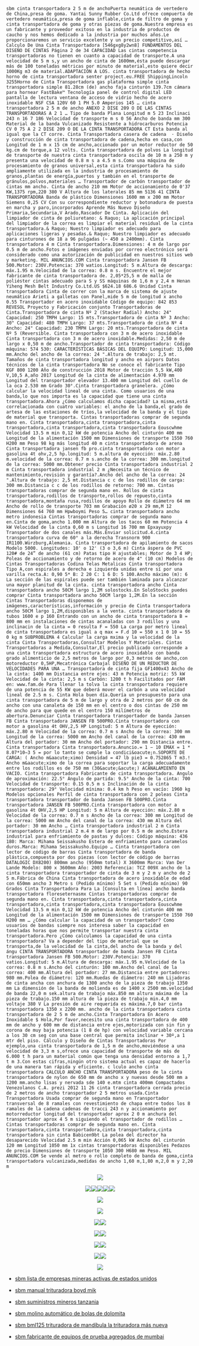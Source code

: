 
```
sbm cinta transportadora 2 5 m de anchoPuerta neumática de vertedero de China,presa de goma. Yantai Sunny Rubber Co.Ltd ofrece compuerta de vertedero neumática,presa de goma inflable,cinta de filtro de goma y cinta transportadora de goma y otras piezas de goma.Nuestra empresa es un fabricante y proveedor exitoso en la industria de productos de caucho y nos hemos dedicado a la industria por muchos años.Le proporcionaremos un servicio excelente y un precio competitivo,así … Calculo De Una Cinta Transportadora [546gxg8y2wn8] FUNDAMENTOS DEL DISEÑO DE CINTAS Página 2 de 34 CAPACIDAD Las cintas competencia transportadoras no tienen en cuanto a capacidad de transporte.A una velocidad de 5 m s,y un ancho de cinta de 1600mm,ésta puede descargar más de 100 toneladas métricas por minuto de material,esto quiere decir 1000Kg m3 de material.ADAPTACIÓN A LOS. cinta transportadora de hecho horno de cinta transportadora senter project.eu.FREE ShippingLincoln 3255Horno de Cinta Transportadora gas plataforma simple cinta transportadora simple 81.28cm (de) ancho faja cinturón 139.7cm cámara para hornear FastBake™ Tecnología panel de control digital LED pantalla de lectura ventana de acceso de vidrio hecho de acero inoxidable NSF CSA 120V 60 1 PH 5.0 Amperios 145 … cinta transportadora 2 5 m de ancho ANEXO 2 DISE 209 O DE LAS CINTAS TRANSPORTADORAS A 2 1 … Tipo de banda Plana Longitud m 5 23 Inclinaci 243 n 16 7 186 Velocidad de transporte m s 0 56 Ancho de banda mm 300 Material de la banda Vulcanizado Resistente a hidrocarburos Potencia CV 0 75 A 2 2 DISE 209 O DE LA CINTA TRANSPORTADORA CT Esta banda al igual que la CT corre. Cinta Transportadora casera de cadena  · Diseño y construcción de cinta transportadora de cadena,hecha en casa,con Longitud de 1 m x 15 cm de ancho,accionado por un motor reductor de 50 kg.cm de torque,a 12 volts. Cinta transportadora de polvos La longitud de transporte de nuestra cinta transportadora oscila de 10 m a 250 m y presenta una velocidad de 0.8 m s a 4.5 m s.Como una máquina de procesamiento de granos universal,esta cinta transportadora ha sido ampliamente utilizada en la industria de procesamiento de granos,plantas de energía,puertos y también en el transporte de gránulos,polvos,materiales … Transportador de carbón transportador de cintas mm ancho. Cinta de ancho 210 mm Motor de accionamiento de 0'37 KW,1375 rpm,220 380 V Altura de los laterales 85 mm 5136 41 CINTA TRANSPORTADORA Banda de plástico Dimensiones 1600 mm x 200 mm Motor Siemens 0,25 CV Con su correspondiente reductor y botonadura de puesta en marcha y paro,incorporados Aprende Más Nuevo Diseño Primaria,Secundaria,V Arado,Rascador De Cinta. Aplicación del limpiador de cinta de poliuretano: & Raquo; La aplicación principal del limpiador de la correa es limpiar el material residual de la cinta transportadora.& Raquo; Nuestro limpiador es adecuado para aplicaciones ligeras y pesadas.& Raquo; Nuestro limpiador es adecuado para cinturones de 18 a 96 pulgadas (~ 450 a 2400mm). Cinta transportadora 4 m Cinta transportadora.Dimensiones: 4 m de largo por 0.5 m de ancho.Fotos e imágenes enviadas por correo electrónico será considerado como una autorización de publicidad en nuestros sitios web y marketing. MIL ANUNCIOS.COM Cinta transportadora Jansen FB 500.Motor: 230V.Potencia: 370 watios.Longitud: 5 m.Altura de descarga: máx.1.95 m.Velocidad de la correa: 0.8 m s. Encuentre el mejor fabricante de cinta transportadora de. 2,05*25,5 m de malla de poliéster cintas adecuado para S y SS máquinas de 1,6 m y 2,4 m Henan Yiheng Mesh Belt Industry Co.Ltd.US $624.18 686.6 Unidad Cinta transportadora Cinta de correr con la marca de sistema de ajuste neumático Arieti a galletas con Panel,mide 5 m de longitud x ancho 0.55 Transportador en acero inoxidable Código de equipo: 842 853 REVESOL Proyecto y Fabricación conjunto Transportadoras de Cinta.Transportadora de cinta Nº 2 (Stacker Radial) Ancho: 24" Capacidad: 250 TMPH Largo: 15 mts.Transportadora de cinta Nº 3 Ancho: 30" Capacidad: 480 TMPH Largo: 37 mts.Transportadora de cinta Nº 4 Ancho: 24" Capacidad: 230 TMPH Largo: 20 mts.Transportadora de cinta Nº 5 (Reversible. Cinta transportadora con 3 m de acero inoxidable Cinta transportadora con 3 m de acero inoxidable.Medidas: 2,50 m de largo x 0,50 m de ancho.Transportador de cinta transportadora: Código máquina: 574 530: CARACTERÍSTICAS BÁSICAS DEL EQUIPO: Longitud: 15,000 mm.Ancho del ancho de la correa: 24 ".Altura de trabajo: 2,5 mt. Tamaños de cinta transportadora longitud y ancho en airpors Datos técnicos de la cinta transportadora No se conoce el fabricante Tipo KGF 800 1200 Año de construcción 2018 Motor de tracción 5,5 kW,400 V,10,5 A,año 2017 Longitud de la cinta de alimentación 4.970 mm Longitud del transportador elevador 13.400 mm Longitud del cuello de la oca 2.530 mm Grado 30°.Cinta transportadora granelera. ¿Cómo calcular la velocidad lineal de una cinta. Como usuarios de una banda,lo que nos importa es la capacidad que tiene una cinta transportadora.Ahora ¿Cómo calculamos dicha capacidad? La misma,está correlacionada con cuatro variables: el ancho de la banda,el grado de artesa de las estaciones de tríos,la velocidad de la banda y el tipo de material que transporta. Cintas transportadoras comprar de segunda mano en. Cinta transportadora,cinta transportadora,cinta transportadora,cinta transportadora,cinta transportadora Eouscwhme Velocidad 13.5 m min 0,12 kW de potencia Ancho del cinturón 400 mm Longitud de la alimentación 1500 mm Dimensiones de transporte 1550 760 H200 mm Peso 98 kg más longitud 40 m cinta transportadora de arena Cinta transportadora jansen fb pro.cinta transportadora con motor a gasolina 4t ohv,2,5 hp.longitud: 5 m.altura de eyección: máx.2.80 m.velocidad de la correa: 0.7 m s.ancho de la correa: 300 mm.longitud de la correa: 5000 mm.Obtener precio Cinta transportadora industrial 2 m Cinta transportadora industrial 2 m ¿Necesita un técnico de mantenimiento,revisión y garantía?.Ancho del ancho de la correa: 24 ".Altura de trabajo: 2,5 mt.Distancia c c de los rodillos de carga: 300 mm.Distancia c c de los rodillos de retorno: 700 mm. Cintas transportadoras comprar de segunda mano en. Rollos de cinta transportadora,rodillos de transporte,rollos de repuesto,cinta transportadora,montaña rusa,rodillos de apoyo Rollo de diámetro 64 mm Ancho de rollo de transporte 703 mm Grabación ø20 x 29 mm,M 12 Dimensiones 64 760 mm Hpwboymi Peso 5… cinta transportadora ancho metro indonesia Cintas transportadoras comprar de segunda mano en.Cinta de goma,ancho 1.000 mm Altura de los tacos 60 mm Potencia 4 kW Velocidad de la cinta 0,60 m s Longitud 16 700 mm Epxayuxpy Transportador de dos canales más.Más.Enviar solicitud.4.cinta transportadora curva de 60° a la derecha Transnorm 900 IR1100.Würzburg,Alemania. Cinta transportadora de apilamiento de sacos Modelo 5000. Longitudes: 10' o 12' (3 o 3,6 m) Cinta áspera de PVC 120# de 24” de ancho (61 cm) Patas tipo H ajustables; Motor de 3 4 HP; Poleas de accionamiento y de retorno de acero de 4" (10 cm) Modelos de Cintas Transportadoras Codina Telas Metalicas Cinta transportadora Tipo A,con espirales a derecha e izquierda unidas entre sí por una varilla recta.A: 0,90 5* B: 2 20 C: 1 6 D: 5 100.Ancho máximo (m): 6 La sección de las espirales puede ser también laminada para alcanzar una mayor planitud de la cinta. cinta transportadora ancho Cinta transportadora ancho 50CM largo 1,2M solostocks.En SoloStocks puedes comprar Cinta transportadora ancho 50CM largo 1,2M.En la sección Cintas Transportadoras disponemos de imágenes,características,información y precio de Cinta transportadora ancho 50CM largo 1,2M,disponibles a la venta. cinta transportadora de tubos 1600 e p 160 Entrando con un ancho de cinta transportadora B = 800 mm en instalaciones de cintas acanaladas con 3 rodillos y una inclinacin de la cinta = 0 resulta F = 550 La carga por metro lineal de cinta transportadora es igual a q max = F.d 10 = 550 x 1 0 10 = 55 0 kg m SUBPROBLEMA 4 Calcular la carga mxima y la velocidad de la cinta Cinta Transportadoras,Consultar Modelos Y Materiales. Cintas Transportadoras a Medida,Consultar,El precio publicado corresponde a una cinta transportadora estructura de acero inoxidable con banda grado alimenticio de 2,5 metros de largo por 0,3 metros de ancho,con motoreductor 0,5HP,Mecatrónica Carbajal DISEÑO DE UN REDUCTOR DE VELOCIDADES PARA UNA … Transportadora de cinta fija GF1400x43 Ancho de la cinta: 1400 mm Distancia entre ejes: 43 m Potencia motriz: 55 kW Velocidad de la cinta: 2,5 m s Carbón: 1200 t h Facilitados por FAM en: www.fam.de Para llenar la tolva la cinta transportadora requiere de una potencia de 55 KW que deberá mover el carbón a una velocidad lineal de 2.5 m s. Cinta Hola buen día.Quería un presupuesto para una cinta transportadora de 5 m de largo y otra de 2 metros por 60 cm de ancho con una canaleta de 150 mm en el centro o dos cintas de 250 mm de ancho para que quede en el centro 150 milímetros de abertura.Denunciar Cinta transportadora transportador de banda Jansen FB Cinta transportadora JANSEN FB 500PRO.Cinta transportadora con motor a gasolina 4t OHV,2,5 HP Longitud: 5 m Altura de eyección: máx.2.80 m Velocidad de la correa: 0.7 m s Ancho de la correa: 300 mm Longitud de la correa: 5000 mm Ancho del canal de la correa: 430 mm Altura del portador: 30 mm Ancho del portador: 290 mm Distancia entre. Cinta transportadora Cinta transportadora.Anuncio.= 1 − 10 EMAX = 1 * 8.07*10−3 5 = por lo tanto se cumple la condici&oacute;n.SOPORTE DE CARGA: ( Ancho m&aacute;ximo) Densidad = 47 lb pie3 = 0.752865 T m3.! Ancho m&aacute;ximo de la correa para soportar la carga adecuadamente entre los rodillos es de 750 mm (30&acute;&acute;) ACANALAMIENTO EN VACIO. Cinta transportadora Fabricante de cinta transportadora. Angulo de aproximación: 22.5° Ángulo de partida: 9.5° Ancho de la cinta: 700 Velocidad de transporte: 0.15 0.5 m s Inclinación de la cinta transportadora: 29° Velocidad mínima: 0.4 km h Peso en vacío: 1960 kg Modelos opcionales Perfil de cinta transportadora con 2 poleas Cinta transportadora transportador de banda Jansen FB 500PRO.Cinta transportadora JANSEN FB 500PRO.Cinta transportadora con motor a gasolina 4t OHV,2,5 HP Longitud: 5 m Altura de eyección: máx.2.80 m Velocidad de la correa: 0.7 m s Ancho de la correa: 300 mm Longitud de la correa: 5000 mm Ancho del canal de la correa: 430 mm Altura del portador: 30 mm Ancho … Cinta transportadora industrial 2 m Cinta transportadora industrial 2 m.4 m de largo por 0.5 m de ancho.Estera industrial para enfriamiento de pastas y dulces: Código máquina: 436 180: Marca: Mihama Seissakusho Estera de enfriamiento para caramelos duros.Marca: Mihama Seissakusho.Equipo … Cinta transportadora con lector de código de barras Cinta transportadora de banda plástica,compuesta por dos piezas (con lector de código de barras DATALOGIC DX8200) 800mm ancho (950mm total) X 3600mm Marca: Van Der Lande Modelo: 800 x 3600mm Año: 2003 Referencia: TCZ 009X ancho de la cinta transportadora transportador de cinta de 3 m y 2 m y ancho de 2 5 m.Fábrica de China Cinta transportadora de acero inoxidable de edad con 650mm ancho 3 Metro s (Pedido mínimo) 5 Set s (Pedido mínimo) 90 Grados Cinta Transportadora Para La [Consulta en línea] ancho banda transportadora floreseternasmx Cintas transportadoras comprar de segunda mano en. Cinta transportadora,cinta transportadora,cinta transportadora,cinta transportadora,cinta transportadora Eouscwhme Velocidad 13.5 m min 0,12 kW de potencia Ancho del cinturón 400 mm Longitud de la alimentación 1500 mm Dimensiones de transporte 1550 760 H200 mm … ¿Cómo calcular la capacidad de un transportador? Como usuarios de bandas siempre nos interesa saber la capacidad en toneladas horas que nos permite transportar nuestra cinta transportadora.Pero ¿Cómo calculamos la capacidad de una cinta transportadora? Va a depender del tipo de material que se transporta,de la velocidad de la cinta,del ancho de la banda y del ángu CINTA TRANSPORTADORA transportador de banda Jansen FB Cinta transportadora Jansen FB 500.Motor: 230V.Potencia: 370 vatios.Longitud: 5 m.Altura de descarga: máx.1.95 m.Velocidad de la correa: 0.8 m s.Ancho del cinturón: 100 mm.Ancho del canal de la correa: 400 mm.Altura del portador: 27 mm.Distancia entre portadores: 980 mm.Polea de diámetro: 120 mm.Ruedas de diámetro: 240 mm Lijadoras de cinta ancha con anchura de 1300 ancho de la pieza de trabajo 1350 mm La dimensión de la banda de molienda es de 1400 x 2500 mm.velocidad de banda 22,0 m sek.altura de trabajo máx.850 mm altura máxima de la pieza de trabajo.150 mm altura de la pieza de trabajo min.4,0 mm voltaje 380 V La presión de aire requerida es máxima.7,0 bar cinta transportadora 1350 x 2200 mm. ancho de la cinta transportadora cinta transportadora de 2 5 m de ancho.Cinta Tranportadora En Acero Inoxidable $ Hola,Por favor,necesito una cinta transportadora de 400 mm de ancho y 600 mm de distancia entre ejes,motorizada con sin fin y corona de muy baja potencia (1 8 de hp) con velocidad variable cercana a los 30 cm seg con una base central que permita inclinar + 30º,a 1 mtr del piso. Cálculo y Diseño de Cintas Transportadoras Por ejemplo,una cinta transportadora de 1,5 m de ancho,moviéndose a una velocidad de 3,3 m s,ofrece una capacidad de transporte de más de 6.000 t h para un material común que tenga una densidad entorno a 1,7 t m 3.Con estas cifras,ningún otro sistema actual es capaz de hacerlo de una manera tan rápida y eficiente. c lculo ancho cinta transportadora CALCULO ANCHO CINTA TRANSPORTADORA peso de la cinta transportadora de nylon de 650 mm de ancho x y nuevas desde 500 mm a 1200 mm.ancho lisas y nervada sde 140 e.mtm cinta 400mm Compactados Venezolanos C.A. prezi 2012 11 26 cinta transportadora cerrada precio de 2 metros de ancho transportador 2 5 metros usada.Cinta Transportadora Usada comprar de segunda mano en Transportador transversal de 8 ramales con revestimiento de chapa entre todos los 8 ramales de la cadena cadenas de tracci 243 n y accionamiento por motorreductor longitud del transportador aprox 2 0 m anchura del transportador aprox 4 5 m siguiendo el transportador de rodillos … Cintas transportadoras comprar de segunda mano en. Cinta transportadora,cinta transportadora,cinta transportadora,cinta transportadora sin cinta Babicen9bt La polea del director ha desaparecido Velocidad 2.5 m min Acción 0,065 kW Ancho del cinturón 120 mm Longitud 1050 mm 1x cintas transportadoras disponibles Pedazos de precio Dimensiones de transporte 1050 300 H680 mm Peso. MIL ANUNCIOS.COM Se vende al metro o rollo completo de banda de goma,cinta transportadora vulcanizada,medidas de ancho 1,60 m,1,80 m,2,0 m y 2,20 m 
```

<div align="center">

<a href="https://es-crusher.shibang-china.com/github&k=sbm+cinta+transportadora+2+5+m+de+ancho"><img src="https://static.shibang-china.com/es/crusher/logo.jpg"></a>

<a href="https://es-crusher.shibang-china.com/github&k=sbm+cinta+transportadora+2+5+m+de+ancho"><img src="https://static.shibang-china.com/es/crusher/index.jpg"></a><a href="https://es-crusher.shibang-china.com/material.htmlgithub&k=sbm+cinta+transportadora+2+5+m+de+ancho"><img src="https://static.shibang-china.com/es/crusher/material.jpg"></a><a href="https://es-crusher.shibang-china.com/application.htmlgithub&k=sbm+cinta+transportadora+2+5+m+de+ancho"><img src="https://static.shibang-china.com/es/crusher/application.jpg"></a><a href="https://es-crusher.shibang-china.com/aboutus.htmlgithub&k=sbm+cinta+transportadora+2+5+m+de+ancho"><img src="https://static.shibang-china.com/es/crusher/aboutus.jpg"></a><a href="https://es-crusher.shibang-china.com/contact.htmlgithub&k=sbm+cinta+transportadora+2+5+m+de+ancho"><img src="https://static.shibang-china.com/es/crusher/contact.jpg"></a>

<a href="https://es-crusher.shibang-china.com/github&k=sbm+cinta+transportadora+2+5+m+de+ancho"><img src="https://static.shibang-china.com/es/crusher/banner.jpg"></a>

<a href="https://swt.shibang-china.com/github&k=sbm+cinta+transportadora+2+5+m+de+ancho"><img src="https://static.shibang-china.com/es/crusher/text.jpg"></a>

<a href="https://swt.shibang-china.com/github&k=sbm+cinta+transportadora+2+5+m+de+ancho"><img src="https://static.shibang-china.com/es/crusher/chat.jpg"></a><a href="https://es-crusher.shibang-china.com/contact.htmlgithub&k=sbm+cinta+transportadora+2+5+m+de+ancho"><img src="https://static.shibang-china.com/es/crusher/message.jpg"></a>

<a href="https://es-crusher.shibang-china.com/products/pe.htmlgithub&k=sbm+cinta+transportadora+2+5+m+de+ancho"><img src="https://static.shibang-china.com/es/crusher/pe.jpg"></a><a href="https://es-crusher.shibang-china.com/products/pf.htmlgithub&k=sbm+cinta+transportadora+2+5+m+de+ancho"><img src="https://static.shibang-china.com/es/crusher/pf.jpg"></a>

<a href="https://es-crusher.shibang-china.com/products/hpt.htmlgithub&k=sbm+cinta+transportadora+2+5+m+de+ancho"><img src="https://static.shibang-china.com/es/crusher/hpt.jpg"></a><a href="https://es-crusher.shibang-china.com/products/vsi.htmlgithub&k=sbm+cinta+transportadora+2+5+m+de+ancho"><img src="https://static.shibang-china.com/es/crusher/vsi.jpg"></a>

<a href="https://es-crusher.shibang-china.com/products/klv.htmlgithub&k=sbm+cinta+transportadora+2+5+m+de+ancho"><img src="https://static.shibang-china.com/es/crusher/klv.jpg"></a><a href="https://es-crusher.shibang-china.com/products/portable.htmlgithub&k=sbm+cinta+transportadora+2+5+m+de+ancho"><img src="https://static.shibang-china.com/es/crusher/portable.jpg"></a>

<a href="https://swt.shibang-china.com/github&k=sbm+cinta+transportadora+2+5+m+de+ancho"><img src="https://static.shibang-china.com/es/crusher/case.jpg"></a>

</div>


* [sbm lista de empresas mineras activas de estados unidos](sbm%20lista%20de%20empresas%20mineras%20activas%20de%20estados%20unidos.md)

* [sbm manual trituradora boyd mik](sbm%20manual%20trituradora%20boyd%20mik.md)

* [sbm suministros mineros tanzania](sbm%20suministros%20mineros%20tanzania.md)

* [sbm molino automático de bolas de dolomita](sbm%20molino%20autom%C3%A1tico%20de%20bolas%20de%20dolomita.md)

* [sbm bml125 trituradora de mandíbula la trituradora más nueva](sbm%20bml125%20trituradora%20de%20mand%C3%ADbula%20la%20trituradora%20m%C3%A1s%20nueva.md)

* [sbm fabricante de equipos de prueba agregados de mumbai](sbm%20fabricante%20de%20equipos%20de%20prueba%20agregados%20de%20mumbai.md)